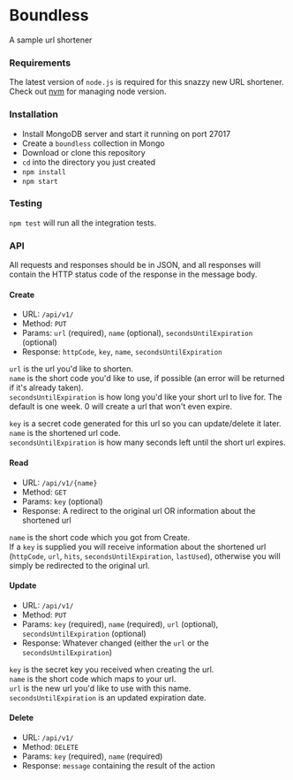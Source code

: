 # Boundless
A sample url shortener

### Requirements
The latest version of `node.js` is required for this snazzy new URL shortener. Check out [nvm](https://github.com/creationix/nvm) for managing node version.

### Installation
*   Install MongoDB server and start it running on port 27017
*   Create a `boundless` collection in Mongo
*   Download or clone this repository
*   `cd` into the directory you just created
*   `npm install`
*   `npm start`

### Testing
`npm test` will run all the integration tests.

### API

All requests and responses should be in JSON, and all responses will contain the HTTP status code of the response in the message body.

#### Create
*   URL: `/api/v1/`
*   Method: `PUT`
*   Params: `url` (required), `name` (optional), `secondsUntilExpiration` (optional)
*   Response: `httpCode`, `key`, `name`, `secondsUntilExpiration`

`url` is the url you'd like to shorten.  
`name` is the short code you'd like to use, if possible (an error will be returned if it's already taken).  
`secondsUntilExpiration` is how long you'd like your short url to live for. The default is one week. 0 will create a url that won't even expire.  
  
`key` is a secret code generated for this url so you can update/delete it later.  
`name` is the shortened url code.  
`secondsUntilExpiration` is how many seconds left until the short url expires.  

#### Read
*   URL: `/api/v1/{name}`
*   Method: `GET`
*   Params: `key` (optional)
*   Response: A redirect to the original url OR information about the shortened url

`name` is the short code which you got from Create.  
If a `key` is supplied you will receive information about the shortened url (`httpCode`, `url`, `hits`, `secondsUntilExpiration`, `lastUsed`), otherwise you will simply be redirected to the original url.
  
#### Update
*   URL: `/api/v1/`
*   Method: `PUT`
*   Params: `key` (required), `name` (required), `url` (optional), `secondsUntilExpiration` (optional)
*   Response: Whatever changed (either the `url` or the `secondsUntilExpiration`)

`key` is the secret key you received when creating the url.  
`name` is the short code which maps to your url.  
`url` is the new url you'd like to use with this name.  
`secondsUntilExpiration` is an updated expiration date.    


#### Delete
*   URL: `/api/v1/`
*   Method: `DELETE`
*   Params: `key` (required), `name` (required)
*   Response: `message` containing the result of the action
